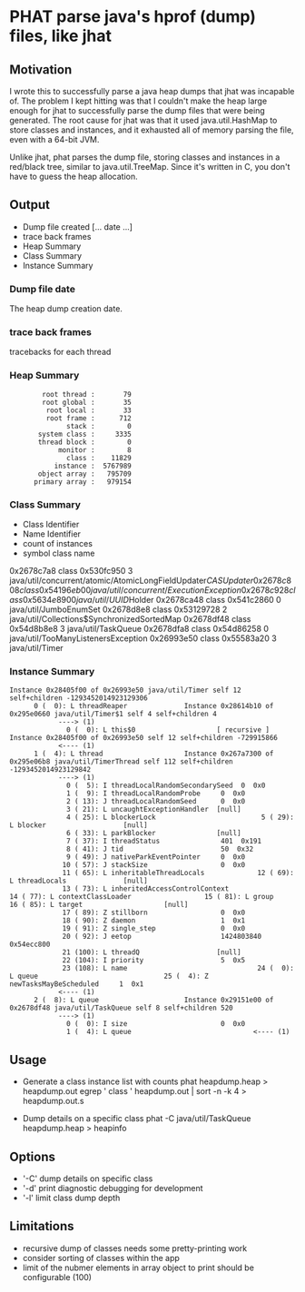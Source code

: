 # PHAT  parse java's hprof (dump) files, like jhat

## Motivation
I wrote this to successfully parse a java heap dumps that jhat was incapable of.
The problem I kept hitting was that I couldn't make the heap large enough for jhat
to successfully parse the dump files that were being generated.  The root cause for jhat
was that it used java.util.HashMap to store classes and instances, and it exhausted all of memory
parsing the file, even with a 64-bit JVM.

Unlike jhat, phat parses the dump file, storing classes and instances in a red/black tree,
similar to java.util.TreeMap.  Since it's written in C, you don't have to guess the heap
allocation. 

## Output

- Dump file created [... date ...]
- trace back frames 
- Heap Summary 
- Class Summary
- Instance Summary

### Dump file date  

The heap dump creation date.

### trace back frames

tracebacks for each thread

### Heap Summary

            root thread :       79 
            root global :       35 
             root local :       33 
             root frame :      712 
                  stack :        0 
           system class :     3335 
           thread block :        0 
                monitor :        8 
                  class :    11829 
               instance :  5767989 
           object array :   795709 
          primary array :   979154 


### Class Summary

- Class Identifier
- Name Identifier 
- count of instances
- symbol class name

0x2678c7a8 class 0x530fc950 3 java/util/concurrent/atomic/AtomicLongFieldUpdater$CASUpdater
0x2678c808 class 0x54196eb0 0 java/util/concurrent/ExecutionException
0x2678c928 class 0x5634e890 0 java/util/UUID$Holder
0x2678ca48 class 0x541c2860 0 java/util/JumboEnumSet
0x2678d8e8 class 0x53129728 2 java/util/Collections$SynchronizedSortedMap
0x2678df48 class 0x54d8b8e8 3 java/util/TaskQueue
0x2678dfa8 class 0x54d86258 0 java/util/TooManyListenersException
0x26993e50 class 0x55583a20 3 java/util/Timer


### Instance Summary

    Instance 0x28405f00 of 0x26993e50 java/util/Timer self 12 self+children -1293452014923129306
          0 (  0): L threadReaper              Instance 0x28614b10 of 0x295e0660 java/util/Timer$1 self 4 self+children 4
                ----> (1)
                  0 (  0): L this$0                    [ recursive ] Instance 0x28405f00 of 0x26993e50 self 12 self+children -729915866
                <---- (1)
          1 (  4): L thread                    Instance 0x267a7300 of 0x295e06b8 java/util/TimerThread self 112 self+children -1293452014923129842
                ----> (1)
                  0 (  5): I threadLocalRandomSecondarySeed  0  0x0
                  1 (  9): I threadLocalRandomProbe     0  0x0
                  2 ( 13): J threadLocalRandomSeed      0  0x0
                  3 ( 21): L uncaughtExceptionHandler  [null]
                  4 ( 25): L blockerLock                          5 ( 29): L blocker                   [null]
                  6 ( 33): L parkBlocker               [null]
                  7 ( 37): I threadStatus               401  0x191
                  8 ( 41): J tid                        50  0x32
                  9 ( 49): J nativeParkEventPointer     0  0x0
                 10 ( 57): J stackSize                  0  0x0
                 11 ( 65): L inheritableThreadLocals             12 ( 69): L threadLocals              [null]
                 13 ( 73): L inheritedAccessControlContext               14 ( 77): L contextClassLoader                  15 ( 81): L group                               16 ( 85): L target                    [null]
                 17 ( 89): Z stillborn                  0  0x0
                 18 ( 90): Z daemon                     1  0x1
                 19 ( 91): Z single_step                0  0x0
                 20 ( 92): J eetop                      1424803840  0x54ecc800
                 21 (100): L threadQ                   [null]
                 22 (104): I priority                   5  0x5
                 23 (108): L name                                24 (  0): L queue                               25 (  4): Z newTasksMayBeScheduled     1  0x1
                <---- (1)
          2 (  8): L queue                     Instance 0x29151e00 of 0x2678df48 java/util/TaskQueue self 8 self+children 520
                ----> (1)
                  0 (  0): I size                       0  0x0
                  1 (  4): L queue                              <---- (1)


## Usage 

- Generate a class instance list with counts
    phat  heapdump.heap  > heapdump.out
    egrep ' class ' heapdump.out | sort -n -k 4 > heapdump.out.s

- Dump details on a specific class
    phat  -C java/util/TaskQueue  heapdump.heap  > heapinfo


## Options

- '-C' dump details on specific class
- '-d' print diagnostic debugging for development
- '-l' limit class dump depth

## Limitations

- recursive dump of classes needs some pretty-printing work
- consider sorting of classes within the app
- limit of the nubmer elements in array object to print should be configurable (100)
